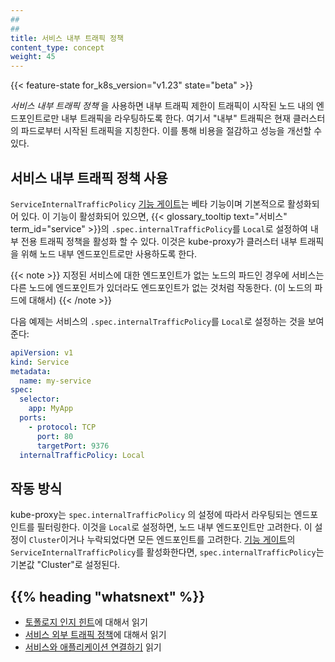 ```yaml
---
##
##
title: 서비스 내부 트래픽 정책
content_type: concept
weight: 45
---
```



<!-- overview -->

{{< feature-state for_k8s_version="v1.23" state="beta" >}}

_서비스 내부 트래픽 정책_ 을 사용하면 내부 트래픽 제한이 트래픽이 시작된 
노드 내의 엔드포인트로만 내부 트래픽을 라우팅하도록 한다. 
여기서 "내부" 트래픽은 현재 클러스터의 파드로부터 시작된 트래픽을 지칭한다.
이를 통해 비용을 절감하고 성능을 개선할 수 있다.

<!-- body -->

## 서비스 내부 트래픽 정책 사용

`ServiceInternalTrafficPolicy` [기능 게이트](/ko/docs/reference/command-line-tools-reference/feature-gates/)는 
베타 기능이며 기본적으로 활성화되어 있다. 
이 기능이 활성화되어 있으면, 
{{< glossary_tooltip text="서비스" term_id="service" >}}의 
`.spec.internalTrafficPolicy`를 `Local`로 설정하여 내부 전용 트래픽 정책을 활성화 할 수 있다.
이것은 kube-proxy가 클러스터 내부 트래픽을 위해 노드 내부 엔드포인트로만 사용하도록 한다.

{{< note >}}
지정된 서비스에 대한 엔드포인트가 없는 노드의 파드인 경우에 
서비스는 다른 노드에 엔드포인트가 있더라도 엔드포인트가 없는 것처럼 작동한다. 
(이 노드의 파드에 대해서)
{{< /note >}}

다음 예제는 서비스의 `.spec.internalTrafficPolicy`를 `Local`로 
설정하는 것을 보여 준다:

```yaml
apiVersion: v1
kind: Service
metadata:
  name: my-service
spec:
  selector:
    app: MyApp
  ports:
    - protocol: TCP
      port: 80
      targetPort: 9376
  internalTrafficPolicy: Local
```

## 작동 방식

kube-proxy는 `spec.internalTrafficPolicy` 의 설정에 따라서 라우팅되는 
엔드포인트를 필터링한다. 
이것을 `Local`로 설정하면, 노드 내부 엔드포인트만 고려한다. 
이 설정이 `Cluster`이거나 누락되었다면 모든 엔드포인트를 고려한다.
[기능 게이트](/ko/docs/reference/command-line-tools-reference/feature-gates/)의 
`ServiceInternalTrafficPolicy`를 활성화한다면, `spec.internalTrafficPolicy`는 기본값 "Cluster"로 설정된다.

## {{% heading "whatsnext" %}}

* [토폴로지 인지 힌트](/ko/docs/concepts/services-networking/topology-aware-hints/)에 대해서 읽기
* [서비스 외부 트래픽 정책](/docs/tasks/access-application-cluster/create-external-load-balancer/#preserving-the-client-source-ip)에 대해서 읽기
* [서비스와 애플리케이션 연결하기](/ko/docs/concepts/services-networking/connect-applications-service/) 읽기
